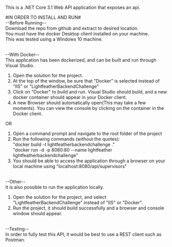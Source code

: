 This is a .NET Core 3.1 Web API application that exposes an api.


#IN ORDER TO INSTALL AND RUN#\
--Before Running--\
Download the repo from github and extract to desired location.\
You must have the docker Desktop client installed on your machine.\
This was tested using a Windows 10 machine.

\
--With Docker--\
This application has been dockerized, and can be built and run through Visual Studio.

1. Open the solution for the project.
2. At the top of the window, be sure that "Docker" is selected instead of "IIS" or "LightfeatherBackendChallenge"
3. Click on "Docker" to build and run. Visual Studio should build, and a new docker container should appear in your Docker client.
4. A new Browser should automatically open(This may take a few moments). You can view the console by clicking on the container in the Docker client.

OR

1. Open a command prompt and navigate to the root folder of the project
2. Run the following commands (without the quotes):\
	"docker build -t lightfeatherbackendchallenge ."\
	"docker run -d -p 8080:80 --name lightfeather lightfeatherbackendchallenge"
3. You should be able to access the application through a browser on your local machine using "localhost:8080/api/supervisors"

\
--Other--\
It is also possible to run the application locally.

1. Open the solution for the project, and select "LightfeatherBackendChallenge" instead of "IIS" or "Docker".
2. Run the project, it should build successfully and a browser and console window should appear.

\
--Testing--\
In order to fully test this API, it would be best to use a REST client such as Postman.